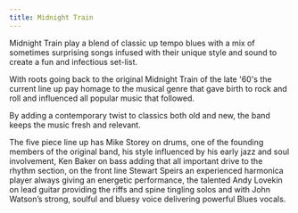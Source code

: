 ```yaml
---
title: Midnight Train
---
```

Midnight Train play a blend of classic up tempo blues with a mix of sometimes
surprising songs infused with their unique style and sound to create a fun and
infectious set-list.

With roots going back to the original Midnight Train of the late '60's the current line up pay homage to the musical genre that gave birth to rock and roll and influenced all popular music that followed.

By adding a contemporary twist to classics both old and new, the band keeps the music fresh and relevant.

The five piece line up has Mike Storey on drums, one of the founding members of the original band, his style influenced by his early jazz and soul involvement, Ken Baker on bass adding that all important drive to the rhythm section, on the front line Stewart Speirs an experienced harmonica player always giving an energetic performance, the talented Andy Lovekin on lead guitar providing the riffs and spine tingling solos and with John Watson’s strong, soulful and bluesy voice delivering powerful Blues vocals.
